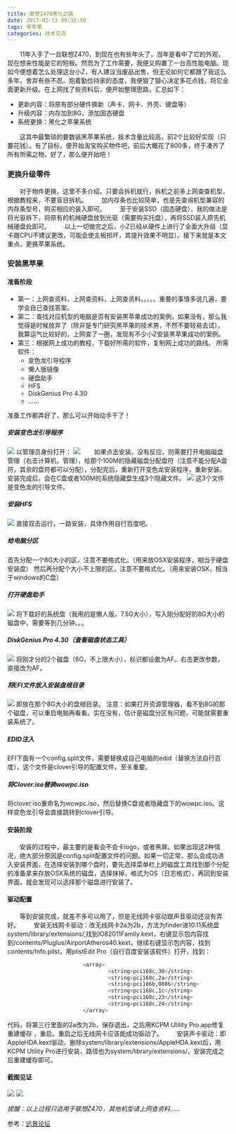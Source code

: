 ```yaml
---
title: 联想Z470黑化之路
date: 2017-02-13 09:32:50
tags: 黑苹果
categories: 技术交流
---
```

　　11年入手了一台联想Z470，到现在也有些年头了，当年是看中了它的外观，现在想来性能是它的短板。然而为了工作需要，我便又购置了一台高性能电脑。现如今便想着怎么处理这台小Z，有人建议当废品出售，但无论如何它都跟了我这么多年，舍弃有些不忍。抱着勤俭持家的态度，我便狠了狠心决定多花点钱，将它全面更新升级。在上网找了些资料后，便开始整理思路，汇总如下：
* 更新内容：将原有部分硬件换新（声卡、网卡、外壳、键盘等）
* 升级内容：内存加到8G，添加固态硬盘
* 系统更换：黑化之苹果系统

　　这其中最繁琐的要数装黑苹果系统，技术含量比较高，前2个比较好实现（只要花钱）。有了目标，便开始淘宝购买物件吧，前后大概花了800多，终于凑齐了所有所需之物，好了，那么便开始吧！

### 更换升级零件
　　对于物件更换，这里不多介绍，只要会拆机就行，拆机之前多上网查查机型，根据教程来，不要盲目拆机。
　　加内存条也比较简单，也是先查询机型兼容的内存条型号，购买相应的装入即可。
　　至于安装SSD（固态硬盘），我的做法是将光驱拆下，将原有的机械硬盘放到光驱（需要购买托盘），再将SSD装入原先机械硬盘处即可。
　　以上一切做完之后，小Z已经从硬件上进行了全面大升级（显卡跟CPU不建议更改，可能会使主板损坏，其提升效果不明显）。接下来就是本文重点，更换苹果系统。

### 安装黑苹果

#### 准备阶段
* 第一：上网查资料，上网查资料，上网查资料。。。。。重要的事情多说几遍，要学会自己查找答案。
* 第二：查找对应机型的电脑是否有安装黑苹果成功的案例，如果没有，那么我觉得是时候放弃了（除非是专门研究黑苹果的技术男，不然不要轻易去试）。我算运气比较好的，上网查了一圈，发现有不少小Z安装黑苹果成功的案例。
* 第三：根据网上成功的教程，下载好所需的软件，复制网上成功的路线。
	所需软件：
	* 变色龙引导程序
	* 懒人版镜像
	* 硬盘助手
	* HFS
	* DiskGenius Pro 4.30
	* ......

准备工作都弄好了，那么可以开始动手干了！

##### 安装变色龙引导程序
![](/upload_image/20170213/1.png)
以管理员身份打开：
![](/upload_image/20170213/2.png)
　　如果点击安装，没有反应，则需要打开电脑磁盘管理（右击计算机，管理），给那个100M的隐藏磁盘分配盘符（注意不能分配A盘符，其余的盘符都可以分配），分配完后，重新打开变色龙安装程序，重新安装。安装完成后，会在C盘或者100M的系统隐藏盘生成3个隐藏文件。
![](/upload_image/20170213/3.png)
这3个文件是变色龙的引导文件。

##### 安装HFS
![](/upload_image/20170213/4.png)
直接双击运行，一路安装，具体作用自行百度吧。

##### 给电脑分区
首先分配一个8G大小的区，注意不要格式化。（用来放OSX安装程序，相当于硬盘安装盘）
然后再分配个大小不上限的区，注意不要格式化。（用来安装OSX，相当于windows的C盘）
##### 打开硬盘助手
![](/upload_image/20170213/5.png)
将下载好的系统盘（我用的是懒人版，7.5G大小），写入刚分配好的8G大小的磁盘中，需要等到几分钟。。。

##### DiskGenius Pro 4.30（查看磁盘状态工具）
![](/upload_image/20170213/6.png)
将刚才分的2个磁盘（8G，不上限大小），标识都设置为AF。右击更改参数，直接改为AF。

##### 将EFI文件放入安装盘根目录
![](/upload_image/20170213/7.png)
即放在那个8G大小的盘根目录。
注意：如果打开资源管理器，看不到8G的那个磁盘，可以重启电脑再看看。实在没有，估计是磁盘分区有问题，可能就需要重装系统了。

##### EDID注入
EFI下面有一个config.split文件，需要替换成自己电脑的edid（替换方法自行百度），这个文件是clover引导的配置文件，至关重要。

##### 将Clover.iso替换wowpc.iso
将clover.iso重命名为wowpc.iso，然后替换C盘或者隐藏盘下的wowpc.iso。这样变色龙引导会直接跳转到clover引导。

#### 安装阶段
　　安装的过程中，最主要的是看会不会卡logo，或者黑屏。如果出现这2种情况，绝大部分原因是config.split配置文件的问题。如果一切正常，那么会成功进入安装界面，在选择安装到哪个盘时，要先选择菜单栏上的磁盘工具找到那个分配的准备拿来存放OSX系统的磁盘，选择抹掉，格式为OS（日志格式），再回到安装界面，就会发现可以选择那个磁盘进行安装了。

#### 驱动配置
　　等到安装完成，就差不多可以用了，但是无线网卡驱动跟声音驱动还没有弄好。
　　安装无线网卡驱动：改无线网卡2a为2b，方法为finder进10.11系统盘system/library/extensions/,找到IO82011Family.kext，右键显示包内容找到/contents/Pluglus/AirportAtheros40.kext，继续右键显示包内容，找到contents/Info.pilst，用plistEdit Pro（自行百度安装该软件）打开，找到：
```bash
                        <array>
                                <string>pci168c,30</string>
                                <string>pci168c,2a</string>
                                <string>pci106b,0086</string>
                                <string>pci168c,1c</string>
                                <string>pci168c,23</string>
                                <string>pci168c,24</string>
                        </array>
```
代码，将第三行里面的2a改为2b，保存退出，之后用KCPM Utility Pro.app修复重建缓存
，重启。重启之后无线网卡应该能成功驱动了。
　　安装声卡驱动：即AppleHDA.kext驱动，删除system/library/extensions/AppleHDA.kext后，用KCPM Utility Pro进行安装，路径也为system/library/extensions/，安装完成之后重建缓存即可。

#### 截图见证
![](/upload_image/20170213/8.png)
![](/upload_image/20170213/9.png)

*提醒：以上过程只适用于联想Z470，其他机型请上网查资料......*


参考：[远景论坛](http://bbs.pcbeta.com/viewthread-1662315-1-1.html)